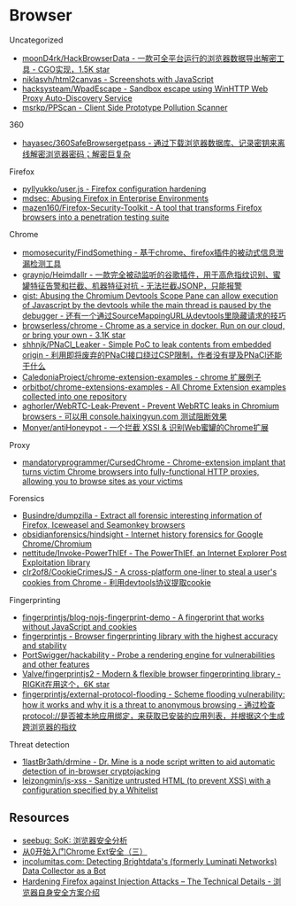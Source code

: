 # Browser

Uncategorized

* [moonD4rk/HackBrowserData - 一款可全平台运行的浏览器数据导出解密工具 - CGO实现，1.5K star](https://github.com/moonD4rk/HackBrowserData)
* [niklasvh/html2canvas - Screenshots with JavaScript](https://github.com/niklasvh/html2canvas)
* [hacksysteam/WpadEscape - Sandbox escape using WinHTTP Web Proxy Auto-Discovery Service](https://github.com/hacksysteam/WpadEscape)
* [msrkp/PPScan - Client Side Prototype Pollution Scanner](https://github.com/msrkp/PPScan)

360

* [hayasec/360SafeBrowsergetpass - 通过下载浏览器数据库、记录密钥来离线解密浏览器密码；解密巨复杂](https://github.com/hayasec/360SafeBrowsergetpass)

Firefox

* [pyllyukko/user.js - Firefox configuration hardening](https://github.com/pyllyukko/user.js)
* [mdsec: Abusing Firefox in Enterprise Environments](https://www.mdsec.co.uk/2020/04/abusing-firefox-in-enterprise-environments/)
* [mazen160/Firefox-Security-Toolkit - A tool that transforms Firefox browsers into a penetration testing suite](https://github.com/mazen160/Firefox-Security-Toolkit)

Chrome

* [momosecurity/FindSomething - 基于chrome、firefox插件的被动式信息泄漏检测工具](https://github.com/momosecurity/FindSomething)
* [graynjo/Heimdallr - 一款完全被动监听的谷歌插件，用于高危指纹识别、蜜罐特征告警和拦截、机器特征对抗 - 无法拦截JSONP，只能报警](https://github.com/graynjo/Heimdallr/)
* [gist: Abusing the Chromium Devtools Scope Pane can allow execution of Javascript by the devtools while the main thread is paused by the debugger - 还有一个通过SourceMappingURL从devtools里隐藏请求的技巧](https://gist.github.com/weizman/b21c71187fcbf138aec341021e0e4e30)
* [browserless/chrome - Chrome as a service in docker. Run on our cloud, or bring your own - 3.1K star](https://github.com/browserless/chrome)
* [shhnjk/PNaCl_Leaker - Simple PoC to leak contents from embedded origin - 利用即将废弃的PNaCl接口绕过CSP限制，作者没有提及PNaCl还能干什么](https://github.com/shhnjk/PNaCl_Leaker)
* [CaledoniaProject/chrome-extension-examples - chrome 扩展例子](https://github.com/CaledoniaProject/chrome-extension-examples)
* [orbitbot/chrome-extensions-examples - All Chrome Extension examples collected into one repository](https://github.com/orbitbot/chrome-extensions-examples)
* [aghorler/WebRTC-Leak-Prevent - Prevent WebRTC leaks in Chromium browsers - 可以用 console.haixingyun.com 测试阻断效果](https://github.com/aghorler/WebRTC-Leak-Prevent)
* [Monyer/antiHoneypot - 一个拦截 XSSI & 识别Web蜜罐的Chrome扩展](https://github.com/Monyer/antiHoneypot)

Proxy

* [mandatoryprogrammer/CursedChrome - Chrome-extension implant that turns victim Chrome browsers into fully-functional HTTP proxies, allowing you to browse sites as your victims](https://github.com/mandatoryprogrammer/CursedChrome)

Forensics

* [Busindre/dumpzilla - Extract all forensic interesting information of Firefox, Iceweasel and Seamonkey browsers](https://github.com/Busindre/dumpzilla)
* [obsidianforensics/hindsight - Internet history forensics for Google Chrome/Chromium](https://github.com/obsidianforensics/hindsight)
* [nettitude/Invoke-PowerThIEf - The PowerThIEf, an Internet Explorer Post Exploitation library](https://github.com/nettitude/Invoke-PowerThIEf)
* [clr2of8/CookieCrimesJS - A cross-platform one-liner to steal a user's cookies from Chrome - 利用devtools协议提取cookie](https://github.com/clr2of8/CookieCrimesJS)

Fingerprinting

* [fingerprintjs/blog-nojs-fingerprint-demo - A fingerprint that works without JavaScript and cookies](https://github.com/fingerprintjs/blog-nojs-fingerprint-demo)
* [fingerprintjs - Browser fingerprinting library with the highest accuracy and stability](https://github.com/fingerprintjs/fingerprintjs)
* [PortSwigger/hackability - Probe a rendering engine for vulnerabilities and other features](https://github.com/PortSwigger/hackability)
* [Valve/fingerprintjs2 - Modern & flexible browser fingerprinting library - RIGKit在用这个，6K star](https://github.com/Valve/fingerprintjs2)
* [fingerprintjs/external-protocol-flooding - Scheme flooding vulnerability: how it works and why it is a threat to anonymous browsing - 通过检查protocol://是否被本地应用绑定，来获取已安装的应用列表，并根据这个生成跨浏览器的指纹](https://github.com/fingerprintjs/external-protocol-flooding)

Threat detection

* [1lastBr3ath/drmine - Dr. Mine is a node script written to aid automatic detection of in-browser cryptojacking](https://github.com/1lastBr3ath/drmine)
* [leizongmin/js-xss - Sanitize untrusted HTML (to prevent XSS) with a configuration specified by a Whitelist](https://github.com/leizongmin/js-xss)

## Resources

* [seebug: SoK: 浏览器安全分析](https://paper.seebug.org/1818/)
* [从0开始入门Chrome Ext安全（三）](https://lorexxar.cn/2021/08/17/chrome-ext-4/)
* [incolumitas.com: Detecting Brightdata's (formerly Luminati Networks) Data Collector as a Bot](https://incolumitas.com/2021/06/05/detecting-brightdata-data-collector-as-bot/)
* [Hardening Firefox against Injection Attacks – The Technical Details - 浏览器自身安全方案介绍](https://blog.mozilla.org/attack-and-defense/2020/07/07/hardening-firefox-against-injection-attacks-the-technical-details/)
